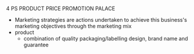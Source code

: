 4 PS
PRODUCT
PRICE
PROMOTION
PALACE

- Marketing strategies are actions undertaken to achieve this business's marketing objectives through the marketing mix
- product
	- combination of quality packaging/labelling design, brand name and guarantee